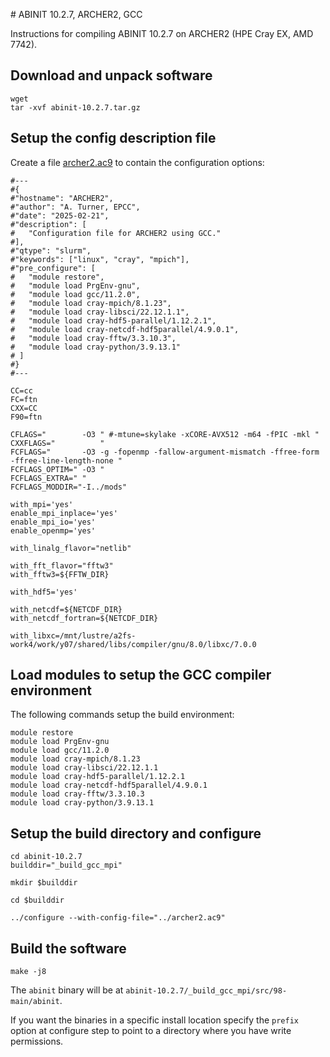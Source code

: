
# ABINIT 10.2.7, ARCHER2, GCC

Instructions for compiling ABINIT 10.2.7 on ARCHER2 (HPE Cray EX, AMD 7742).

## Download and unpack software

```
wget 
tar -xvf abinit-10.2.7.tar.gz
```

## Setup the config description file

Create a file [archer2.ac9](archer2.ac9) to contain the configuration options:

```
#---
#{
#"hostname": "ARCHER2",
#"author": "A. Turner, EPCC",
#"date": "2025-02-21",
#"description": [
#   "Configuration file for ARCHER2 using GCC."
#],
#"qtype": "slurm",
#"keywords": ["linux", "cray", "mpich"],
#"pre_configure": [
#   "module restore",
#   "module load PrgEnv-gnu",
#   "module load gcc/11.2.0",
#   "module load cray-mpich/8.1.23",
#   "module load cray-libsci/22.12.1.1",
#   "module load cray-hdf5-parallel/1.12.2.1",
#   "module load cray-netcdf-hdf5parallel/4.9.0.1",
#   "module load cray-fftw/3.3.10.3",
#   "module load cray-python/3.9.13.1"
# ]
#}
#---

CC=cc
FC=ftn
CXX=CC
F90=ftn

CFLAGS="        -O3 " #-mtune=skylake -xCORE-AVX512 -m64 -fPIC -mkl "
CXXFLAGS="          "
FCFLAGS="       -O3 -g -fopenmp -fallow-argument-mismatch -ffree-form -ffree-line-length-none "
FCFLAGS_OPTIM=" -O3 "
FCFLAGS_EXTRA=" "
FCFLAGS_MODDIR="-I../mods"

with_mpi='yes'
enable_mpi_inplace='yes'
enable_mpi_io='yes'
enable_openmp='yes'

with_linalg_flavor="netlib"

with_fft_flavor="fftw3"
with_fftw3=${FFTW_DIR}

with_hdf5='yes'

with_netcdf=${NETCDF_DIR}
with_netcdf_fortran=${NETCDF_DIR}

with_libxc=/mnt/lustre/a2fs-work4/work/y07/shared/libs/compiler/gnu/8.0/libxc/7.0.0
```
## Load modules to setup the GCC compiler environment

The following commands setup the build environment:

```
module restore
module load PrgEnv-gnu
module load gcc/11.2.0
module load cray-mpich/8.1.23
module load cray-libsci/22.12.1.1
module load cray-hdf5-parallel/1.12.2.1
module load cray-netcdf-hdf5parallel/4.9.0.1
module load cray-fftw/3.3.10.3
module load cray-python/3.9.13.1
```

## Setup the build directory and configure

```
cd abinit-10.2.7
builddir="_build_gcc_mpi"

mkdir $builddir

cd $builddir

../configure --with-config-file="../archer2.ac9"
```

## Build the software

```
make -j8
```

The `abinit` binary will be at `abinit-10.2.7/_build_gcc_mpi/src/98-main/abinit`.

If you want the binaries in a specific install location specify the `prefix` option at 
configure step to point to a directory where you have write permissions.